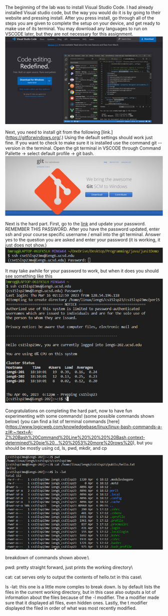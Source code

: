 The beginning of the lab was to install Visual Studio Code. I had already installed Visual studio code,
but the way you would do it is by going to their website and pressing install. After you press install, go through all of the steps you are given to complete
the setup on your device, and get ready to make use of its terminal. You may download any languages to run on VSCODE later, but they are not necessary for this assignment. ![Image](VSC.png)

Next, you need to install git from the following [link.] (https://gitforwindows.org/.) Using the default settings should work just fine. If you want to check to make sure it is installed use the command git --version in the terminal. Open the git terminal in VSCODE through Command Pallette -> select default profile -> git bash. ![Image](git-img.jpeg)


Next is the hard part. First, go to the [link]( https://sdacs.ucsd.edu/~icc/index.php) and update your password.  REMEMBER THIS PASSWORD. After you have the password updated, enter ssh and your course specific username / email into the git terminal. Answer yes to the question you are asked and enter your password (it is working, it just does not show.) ![Image](ssh.png)

It may take awhile for your password to work, but when it does you should see something like this ![Image](finally.png)

Congratulations on completing the hard part, now to have fun experimenting with some commands! (some possible commands shown below)
(you can find a list of terminal commands [here] (https://www.logicweb.com/knowledgebase/linux/linux-bash-commands-a-z/#:~:text=A-Z%20Bash%20Command%20Line%20%20%20%20Bash,context-determined%20pie%20...%20%2053%20more%20rows%20), but you should be mostly using cd, ls, pwd, mkdir, and cp

![Image](commands.png)

breakdown of commands shown above:\

pwd: pretty straight forward, just prints the working directory\

cat: cat serves only to output the contents of hello.txt in this case\

ls -lat: this one is a little more comples to break down. ls by default lists the files in the current working directory, but in this case also outputs a lot of information about the files because of the -l modifier. The a modifier made sure that it displayed all files, even hidden ones. Lastly, the t modifier displayed the filed in order of what was most recently modified.
